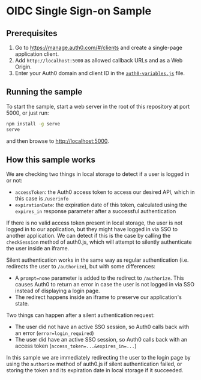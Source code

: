 # OIDC Single Sign-on Sample

## Prerequisites

1. Go to https://manage.auth0.com/#/clients and create a single-page application client.
2. Add `http://localhost:5000` as allowed callback URLs and as a Web Origin.
3. Enter your Auth0 domain and client ID in the [`auth0-variables.js`](/auth0-variables.js) file.

## Running the sample

To start the sample, start a web server in the root of this repository at port 5000, or just run:

```sh
npm install -g serve
serve
```

and then browse to [http://localhost:5000](http://localhost:5000).

## How this sample works

We are checking two things in local storage to detect if a user is logged in or not:

* `accessToken`: the Auth0 access token to access our desired API, which in this case is `/userinfo`
* `expirationDate`: the expiration date of this token, calculated using the `expires_in` response parameter after a successful authentication

If there is no valid access token present in local storage, the user is not logged in to our application, but they might have logged in via SSO to another application.
We can detect if this is the case by calling the `checkSession` method of auth0.js, which will attempt to silently authenticate the user inside an iframe.

Silent authentication works in the same way as regular authentication (i.e. redirects the user to `/authorize`), but with some differences:

* A `prompt=none` parameter is added to the redirect to `/authorize`.
This causes Auth0 to return an error in case the user is not logged in via SSO instead of displaying a login page.
* The redirect happens inside an iframe to preserve our application's state.

Two things can happen after a silent authentication request:

* The user did not have an active SSO session, so Auth0 calls back with an error (`error=login_required`)
* The user did have an active SSO session, so Auth0 calls back with an access token (`access_token=...&expires_in=...`)

In this sample we are immediately redirecting the user to the login page by using the `authorize` method of auth0.js if silent authentication failed, or storing the token and its expiration date in local storage if it succeeded.

